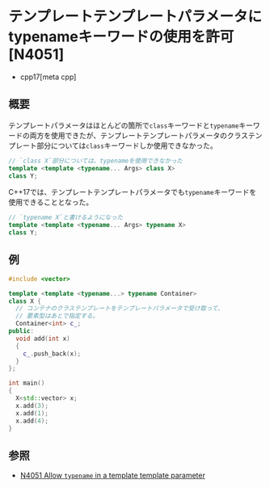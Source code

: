 # テンプレートテンプレートパラメータにtypenameキーワードの使用を許可 [N4051]
* cpp17[meta cpp]

## 概要
テンプレートパラメータはほとんどの箇所で`class`キーワードと`typename`キーワードの両方を使用できたが、テンプレートテンプレートパラメータのクラステンプレート部分については`class`キーワードしか使用できなかった。

```cpp
// `class X`部分については、typenameを使用できなかった
template <template <typename... Args> class X>
class Y;
```

C++17では、テンプレートテンプレートパラメータでも`typename`キーワードを使用できることとなった。

```cpp
// `typename X`と書けるようになった
template <template <typename... Args> typename X>
class Y;
```


## 例
```cpp example
#include <vector>

template <template <typename...> typename Container>
class X {
  // コンテナのクラステンプレートをテンプレートパラメータで受け取って、
  // 要素型はあとで指定する。
  Container<int> c_;
public:
  void add(int x)
  {
    c_.push_back(x);
  }
};

int main()
{
  X<std::vector> x;
  x.add(3);
  x.add(1);
  x.add(4);
}
```

## 参照
- [N4051 Allow `typename` in a template template parameter](http://www.open-std.org/jtc1/sc22/wg21/docs/papers/2014/n4051.html)
